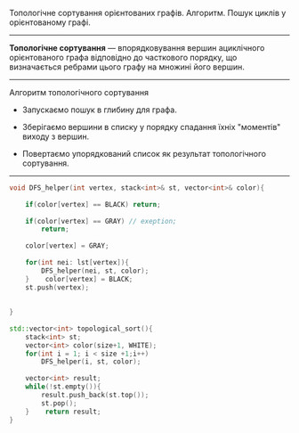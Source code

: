 Топологічне сортування орієнтованих графів. Алгоритм. Пошук циклів у орієнтованому графі.



---
 __Топологічне сортування__ — впорядковування вершин ациклічного орієнтованого
графа відповідно до часткового порядку, що визначається ребрами цього графу
на множині його вершин.

---
Алгоритм топологічного сортування

- Запускаємо пошук в глибину для графа.

- Зберігаємо вершини в списку у порядку спадання їхніх "моментів" виходу з вершин.

- Повертаємо упорядкований список як результат топологічного сортування.

---
```c++
void DFS_helper(int vertex, stack<int>& st, vector<int>& color){  
  
    if(color[vertex] == BLACK) return;  
  
    if(color[vertex] == GRAY) // exeption;  
        return;  
  
    color[vertex] = GRAY;  
  
    for(int nei: lst[vertex]){  
        DFS_helper(nei, st, color);  
    }    color[vertex] = BLACK;  
    st.push(vertex);  
  
  
}  
  
std::vector<int> topological_sort(){  
    stack<int> st;  
    vector<int> color(size+1, WHITE);  
    for(int i = 1; i < size +1;i++)  
        DFS_helper(i, st, color);  
  
    vector<int> result;  
    while(!st.empty()){  
        result.push_back(st.top());  
        st.pop();  
    }    return result;  
}
```